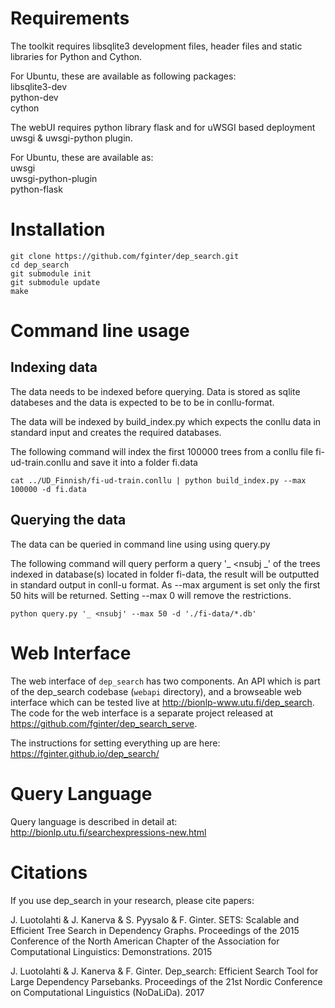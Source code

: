 Requirements
============

The toolkit requires libsqlite3 development files, header files and static libraries for Python and Cython.

For Ubuntu, these are available as following packages:  
libsqlite3-dev  
python-dev  
cython  

The webUI requires python library flask and for uWSGI based deployment uwsgi & uwsgi-python plugin.

For Ubuntu, these are available as:  
    uwsgi  
    uwsgi-python-plugin  
    python-flask  

Installation
============

    git clone https://github.com/fginter/dep_search.git   
    cd dep_search
    git submodule init   
    git submodule update   
    make   

Command line usage
==================

Indexing data
-------------

The data needs to be indexed before querying. Data is stored as sqlite databeses and the data is expected to be to be in conllu-format.

The data will be indexed by build_index.py which expects the conllu data in standard input and creates the required databases.

The following command will index the first 100000 trees from a conllu file fi-ud-train.conllu and save it into a folder fi.data  

    cat ../UD_Finnish/fi-ud-train.conllu | python build_index.py --max 100000 -d fi.data  

Querying the data
-----------------

The data can be queried in command line using using query.py  

The following command will query perform a query '_ <nsubj _' of the trees indexed in database(s) located in folder fi-data, the result will be outputted in standard output in conll-u format. As --max argument is set only the first 50 hits will be returned. Setting --max 0 will remove the restrictions. 

    python query.py '_ <nsubj' --max 50 -d './fi-data/*.db'  


Web Interface
=============

The web interface of `dep_search` has two components. An API which is part of the dep_search codebase (`webapi` directory), and a browseable web interface which can be tested live at http://bionlp-www.utu.fi/dep_search. The code for the web interface is a separate project released at https://github.com/fginter/dep_search_serve.

The instructions for setting everything up are here: https://fginter.github.io/dep_search/

Query Language
==============

Query language is described in detail at: http://bionlp.utu.fi/searchexpressions-new.html

Citations
=========

If you use dep_search in your research, please cite papers:

J. Luotolahti & J. Kanerva & S. Pyysalo & F. Ginter. SETS: Scalable and Efficient Tree Search in Dependency Graphs. Proceedings of the 2015 Conference of the North American Chapter of the Association for Computational Linguistics: Demonstrations. 2015

J. Luotolahti & J. Kanerva & F. Ginter. Dep_search: Efficient Search Tool for Large Dependency Parsebanks. Proceedings of the 21st Nordic Conference on Computational Linguistics (NoDaLiDa). 2017

